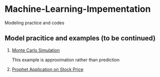 # Machine-Learning-Impementation
Modeling practice and codes
## Model pracitice and examples (to be continued)
1) [Monte Carlo Simulation](https://github.com/xlyue92/Machine_Learning_Impementation/blob/master/Monte%20Carlo%20on%20S%26P%20500/S%26P500_Price_MC.ipynb)
   
   This example is approximation rather than prediction
2) [Prophet Application on Stock Price](https://github.com/xlyue92/Machine_Learning_Impementation/blob/master/Prophet%20on%20S%26P%20500/Explore%20usage%20of%20Prophet%20on%20S%26P%20500%20stock%20price%20prediction.ipynb)
